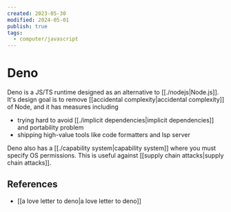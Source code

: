 ```yaml
---
created: 2023-05-30
modified: 2024-05-01
publish: true
tags:
  - computer/javascript
---
```


# Deno

Deno is a JS/TS runtime designed as an alternative to [[./nodejs|Node.js]]. It's design goal is to remove [[accidental complexity|accidental complexity]] of Node, and it has measures including
- trying hard to avoid [[./implicit dependencies|implicit dependencies]] and portability problem
- shipping high-value tools like code formatters and lsp server

Deno also has a [[./capability system|capability system]] where you must specify OS permissions. This is useful against [[supply chain attacks|supply chain attacks]].

## References
- [[a love letter to deno|a love letter to deno]]